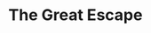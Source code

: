 ---
title: "The Great Escape"

year: 1969

director: "John Sturges"

summary: "Steve McQueen and a bunch of brits try to escape a prison"

comment: "The nicknames! McQueen is 'The Cooler King'! Charles Bronson is 'The Tunnel King'! Richard Attenborough is 'Big X'! We also get 'Kommendant von Luger'!"

image: "https://media.giphy.com/media/3o7WTINFql2ASAzGko/giphy-downsized-large.gif"

imdb: "https://www.imdb.com/title/tt0057115/"

quotes:
  - "Colonel Von Luger, it is the sworn duty of all officers to try to escape."
---
